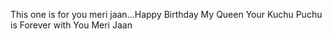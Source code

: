 This one is for you meri jaan...Happy Birthday My Queen Your Kuchu Puchu is Forever with You Meri Jaan
